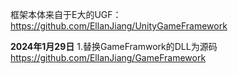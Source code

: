 框架本体来自于E大的UGF：https://github.com/EllanJiang/UnityGameFramework

**2024年1月29日**
1.替换GameFramwork的DLL为源码 https://github.com/EllanJiang/GameFramework
